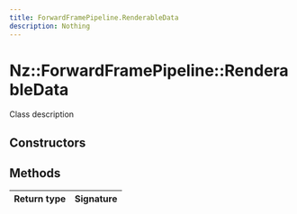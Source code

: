 ```yaml
---
title: ForwardFramePipeline.RenderableData
description: Nothing
---
```


# Nz::ForwardFramePipeline::RenderableData

Class description

## Constructors


## Methods

| Return type | Signature |
| ----------- | --------- |
